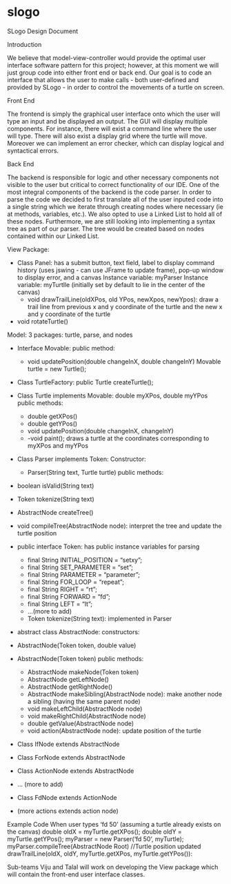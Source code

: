 slogo
=====
SLogo Design Document

Introduction

We believe that model-view-controller would provide the optimal user interface software pattern for this project; however, at this moment we will just group code into either front end or back end. Our goal is to code an interface that allows the user to make calls - both user-defined and provided by SLogo - in order to control the movements of a turtle on screen. 


Front End

The frontend is simply the graphical user interface onto which the user will type an input and be displayed an output. The GUI will display multiple components. For instance, there will exist a command line where the user will type. There will also exist a display grid where the turtle will move. Moreover we can implement an error checker, which can display logical and syntactical errors. 

Back End

The backend is responsible for logic and other necessary components not visible to the user but critical to correct functionality of our IDE. 
One of the most integral components of the backend is the code parser. In order to parse the code we decided to first translate all of the user inputed code into a single string which we iterate through creating nodes where necessary (ie at methods, variables, etc.).  We also opted to use a Linked List to hold all of these nodes. Furthermore, we are still looking into implementing a syntax tree as part of our parser. The tree would be created based on nodes contained within our Linked List. 


	


View Package: 
- Class Panel: has a submit button, text field, label to display command history (uses jswing - can use JFrame to update frame), pop-up window to display error, and a canvas
Instance variable: myParser
Instance variable: myTurtlle (initially set by default to lie in the center of the canvas)
    - void drawTrailLine(oldXPos, old YPos, newXpos, newYpos): draw a trail line from 
previous x and y coordinate of the turtle and the new x and y coordinate of the turtle
- void rotateTurtle()
	
Model: 3 packages: turtle, parse, and nodes
- Interface Movable: 
	public method:
	- void updatePosition(double changeInX, double changeInY)
Movable turtle = new Turtle();

- Class TurtleFactory: 
	public Turtle createTurtle();

- Class Turtle implements Movable: double myXPos, double myYPos
	public methods:
	- double getXPos() 
	- double getYPos()
	- void updatePosition(double changeInX, changeInY)
	- -void paint(); draws a turtle at the coordinates corresponding to myXPos and myYPos 
	
- Class Parser implements Token: 
	Constructor:
	- Parser(String text, Turtle turtle)
public methods:
- boolean isValid(String text)
- Token tokenize(String text)
- AbstractNode createTree()
- void compileTree(AbstractNode node): interpret the tree and update the turtle position

- public interface Token: has public instance variables for parsing
	- final String INITIAL_POSITION = “setxy”;
	- final String SET_PARAMETER = “set”;
	- final String PARAMETER = “parameter”;
	- final String FOR_LOOP = “repeat”;
	- final String RIGHT = “rt”;
	- final String FORWARD = “fd”;
	- final String LEFT = “lt”;
	- …(more to add)
	- Token tokenize(String text): implemented in Parser
 	
- abstract class AbstractNode: 
	constructors:
- AbstractNode(Token token, double value)
- AbstractNode(Token token)
	public methods:
	- AbstractNode makeNode(Token token)
	- AbstractNode getLeftNode()
	- AbstractNode getRightNode()
	- AbstractNode makeSibling(AbstractNode node): make another node a sibling (having the same parent node)
	- void makeLeftChild(AbstractNode node)
	- void makeRightChild(AbstractNode node)
	- double getValue(AbstractNode node)
	- void action(AbstractNode node): update position of the turtle

- Class IfNode extends AbstractNode
- Class ForNode extends AbstractNode
- Class ActionNode extends AbstractNode
- … (more to add)
- Class FdNode extends ActionNode
- (more actions extends action node)

Example Code
		When user types ‘fd 50’ (assuming a turtle already exists on the canvas)
		double oldX = myTurtle.getXPos();
		double oldY = myTurtle.getYPos();
		myParser = new Parser(‘fd 50’, myTurtle); 
		myParser.compileTree(AbstractNode Root) //Turtle position updated
		 drawTrailLine(oldX, oldY, myTurtle.getXPos, myTurtle.getYPos()): 




Sub-teams
		Viju and Talal will work on developing the View package which will contain the front-end user interface 
		classes.

